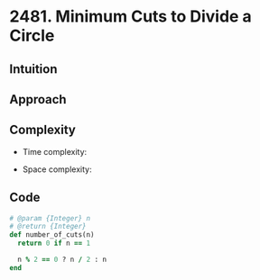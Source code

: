 # 2481. Minimum Cuts to Divide a Circle

## Intuition

## Approach
<!-- Describe your approach to solving the problem. -->

## Complexity

- Time complexity:
<!-- Add your time complexity here, e.g. $$O(n)$$ -->

- Space complexity:
<!-- Add your space complexity here, e.g. $$O(n)$$ -->

## Code

```ruby
# @param {Integer} n
# @return {Integer}
def number_of_cuts(n)
  return 0 if n == 1

  n % 2 == 0 ? n / 2 : n
end
```
